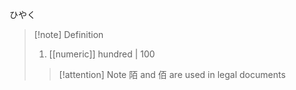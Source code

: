 ひやく
>[!note] Definition
> 1.  [[numeric]]
>    hundred | 100
>> [!attention] Note
>> 陌 and 佰 are used in legal documents
